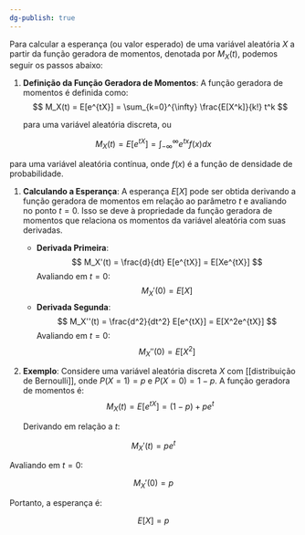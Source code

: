 ```yaml
---
dg-publish: true
---
```


Para calcular a esperança (ou valor esperado) de uma variável aleatória $X$ a partir da função geradora de momentos, denotada por $M_X(t)$, podemos seguir os passos abaixo:

1. **Definição da Função Geradora de Momentos**:
   A função geradora de momentos é definida como:
$$
   M_X(t) = E[e^{tX}] = \sum_{k=0}^{\infty} \frac{E[X^k]}{k!} t^k
$$

   para uma variável aleatória discreta, ou

$$
   M_X(t) = E[e^{tX}] = \int_{-\infty}^{\infty} e^{tx} f(x) dx
$$

   para uma variável aleatória contínua, onde $f(x)$ é a função de densidade de probabilidade.

1. **Calculando a Esperança**:
   A esperança $E[X]$ pode ser obtida derivando a função geradora de momentos em relação ao parâmetro $t$ e avaliando no ponto $t = 0$. Isso se deve à propriedade da função geradora de momentos que relaciona os momentos da variável aleatória com suas derivadas.

   - **Derivada Primeira**:
$$
     M_X'(t) = \frac{d}{dt} E[e^{tX}] = E[Xe^{tX}]
$$
     Avaliando em $t = 0$:
$$
     M_X'(0) = E[X]
$$
   - **Derivada Segunda**:
$$
     M_X''(t) = \frac{d^2}{dt^2} E[e^{tX}] = E[X^2e^{tX}]
$$
     Avaliando em $t = 0$:
$$
     M_X''(0) = E[X^2]
$$
2. **Exemplo**:
   Considere uma variável aleatória discreta $X$ com [[distribuição de Bernoulli]], onde $P(X=1) = p$ e $P(X=0) = 1-p$. A função geradora de momentos é:
$$
   M_X(t) = E[e^{tX}] = (1-p) + pe^t
$$

   Derivando em relação a $t$:

$$
   M_X'(t) = pe^t
$$

   Avaliando em $t = 0$:

$$
   M_X'(0) = p
$$

   Portanto, a esperança é:

$$
   E[X] = p
$$
